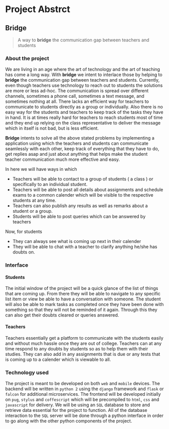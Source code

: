 # Project Abstrct

## Bridge
> A way to **bridge** the communication gap between teachers and students

### About the project

We are living in an age where the art of technology and the art of teaching has come a long way.
With **bridge** we intent to interlace those by helping to **bridge** the communication gap between teachers and students.
Currently, even though teachers use technology to reach out to students the solutions are more or less ad-hoc.
The communication is spread over different channels, sometimes a phone call, sometimes a text message, and sometimes nothing at all.
There lacks an efficient way for teachers to communicate to students directly as a group or individually.
Also there is no easy way for the students and teachers to keep track of the tasks they have in hand.
It is at times really hard for teachers to reach students most of time and they end up relying on the class representative to deliver the message which in itself is not bad, but is less efficient.

**Bridge** intents to solve all the above stated problems by implementing a application using which the teachers and students can communicate seamlessly with each other,
keep track of everything that they have to do, get replies asap and just about anything that helps make the student teacher communication much more effective and easy.

In here we will have ways in which

* Teachers will be able to contact to a group of students ( a class ) or specifically to an individual student.
* Teachers will be able to post all details about assignments and schedule exams to a common calender which will be visible to the respective students at any time.
* Teachers can also publish any results as well as remarks about a student or a group.
* Students will be able to post queries which can be answered by teachers

Now, for students

* They can always see what is coming up next in their calender
* They will be able to chat with a teacher to clarify anything he/she has doubts on.

### Interface

#### Students

The initial window of the project will be a quick glance of the list of things that are coming up.
From there they will be able to navigate to any specific list item or view be able to have a conversation with someone.
The student will also be able to mark tasks as completed once they have been done with something so that they will not be reminded of it again.
Through this they can also get their doubts cleared or queries answered.

#### Teachers

Teachers essentially get a platform to communicate with the students easily and without much hassle once they are out of college.
Teachers can at any time respond to any doubts by students so as to help them with their studies.
They can also add in any assignments that is due or any tests that is coming up to a calender which is viewable to all.

### Technology used

The project is meant to be developed on both `web` and `mobile` devices.
The backend will be written in `python 2` using the `django` framework and `flask` or `falcon` for additional microservices.
The frontend will be developed initially on `pug`, `stylus` and `coffescript`  which will be precompiled to `html`, `css` and `javascript` for delivery.
We will be using an `SQL` database to store and retrieve data essential for the project to function.
All of the database interaction to the `SQL` server will be done through a python interface in order to go along with the other python components of the project.
